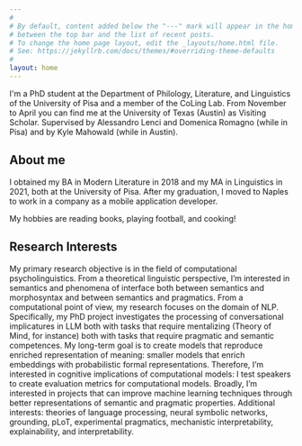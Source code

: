 ```yaml
---
#
# By default, content added below the "---" mark will appear in the home page
# between the top bar and the list of recent posts.
# To change the home page layout, edit the _layouts/home.html file.
# See: https://jekyllrb.com/docs/themes/#overriding-theme-defaults
#
layout: home
---
```


I'm a PhD student at the Department of Philology, Literature, and Linguistics of the University of Pisa and a member of the CoLing Lab. From November to April you can find me at the University of Texas (Austin) as Visiting Scholar.
Supervised by Alessandro Lenci and Domenica Romagno (while in Pisa) and by Kyle Mahowald (while in Austin).

## About me 
I obtained my BA in Modern Literature in 2018 and my MA in Linguistics in 2021, both at the University of Pisa. After my graduation, I moved to Naples to work in a company as a mobile application developer.

My hobbies are reading books, playing football, and cooking!

## Research Interests

My primary research objective is in the field of computational psycholinguistics. From a theoretical linguistic perspective, I’m interested in semantics and phenomena of interface both between semantics and morphosyntax and between semantics and pragmatics. From a computational point of view, my research focuses on the domain of NLP. Specifically, my PhD project investigates the processing of conversational implicatures in LLM both with tasks that require mentalizing (Theory of Mind, for instance) both with tasks that require pragmatic and semantic competences. My long-term goal is to create models that reproduce enriched representation of meaning: smaller models that enrich embeddings with probabilistic formal representations. Therefore, I’m interested in cognitive implications of computational models: I test speakers to create evaluation metrics for computational models. Broadly, I’m interested in projects that can improve machine learning techniques through better representations of semantic and pragmatic properties. Additional interests: theories of language processing, neural symbolic networks, grounding, pLoT, experimental pragmatics, mechanistic interpretability, explainability, and interpretability.